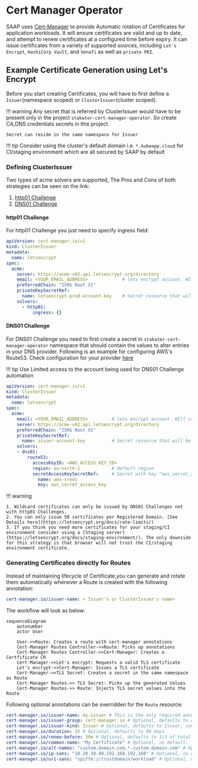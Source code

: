 # Cert Manager Operator

SAAP uses [Cert-Manager](https://cert-manager.io/) to provide Automatic rotation of Certificates for application workloads.
It will ensure certificates are valid and up to date, and attempt to renew certificates at a configured time before expiry. It can issue certificates from a variety of supported sources, including `Let's Encrypt`, `HashiCorp Vault`, and `Venafi` as well as `private PKI`.

## Example Certificate Generation using Let's Encrypt

Before you start creating Certificates, you will have to first define a `Issuer`(namespace scoped) or `ClusterIssuer`(cluster scoped).

!!! warning
    Any secret that is referred by ClusterIssuer would have to be present only in the project `stakater-cert-manager-operator`. So create CA,DNS credentials secrets in this project.

    Secret can reside in the same namespace for Issuer

!!! tip
    Consider using the cluster's default domain i.e. `*.kubeapp.cloud` for CI/staging environment which are all secured by SAAP by default

### Defining ClusterIssuer

Two types of acme solvers are supported, The Pros and Cons of both strategies can be seen on the link:

1. [http01 Challenge](https://letsencrypt.org/docs/challenge-types/#http-01-challenge)
1. [DNS01 Challenge](https://letsencrypt.org/docs/challenge-types/#dns-01-challenge)

#### http01 Challenge

For http01 Challenge you just need to specify ingress field:

```yaml
apiVersion: cert-manager.io/v1
kind: ClusterIssuer
metadata:
  name: letsencrypt
spec:
  acme:
    server: https://acme-v02.api.letsencrypt.org/directory
    email: <YOUR_EMAIL_ADDRESS>             # lets encrypt account. WIll create if not already exist
    preferredChain: "ISRG Root X1"
    privateKeySecretRef:
      name: letsencrypt-prod-account-key    # Secret resource that will be used to store the account's private key.
    solvers:
      - http01:
          ingress: {}
```

#### DNS01 Challenge

For DNS01 Challenge you need to first create a secret in `stakater-cert-manager-operator` namespace that should contain the values to alter entries in your DNS provider. Following is an example for configuring AWS's Route53. Check configuration for your provider [here](https://cert-manager.io/docs/configuration/acme/dns01/)

!!! tip
    Use Limited access to the account being used for DNS01 Challenge automation

```yaml
apiVersion: cert-manager.io/v1
kind: ClusterIssuer
metadata:
  name: letsencrypt
spec:
  acme:
    email: <YOUR_EMAIL_ADDRESS>         # lets encrypt account. WIll create if not already exist
    server: https://acme-v02.api.letsencrypt.org/directory
    preferredChain: "ISRG Root X1"
    privateKeySecretRef:
      name: issuer-account-key          # Secret resource that will be used to store the account's private key.
    solvers:
    - dns01:
        route53:
          accessKeyID: <AWS_ACCESS_KEY_ID>
          region: eu-north-1            # default region
          secretAccessKeySecretRef:     # Secret with key "aws_secret_access_key" must exist in `stakater-cert-manager-operator`
            name: aws-creds
            key: aws_secret_access_key
```

!!! warning

    1. Wildcard certificates can only be issued by DNS01 Challenges not with http01 Challenges.
    2. You can only issue 50 certificates per Registered Domain. [See Details here](https://letsencrypt.org/docs/rate-limits/)
    3. If you think you need more certificates for your staging/CI environment consider using a [Staging server](https://letsencrypt.org/docs/staging-environment/). The only downside for this strategy is that browser will not trust the CI/staging environment certificate.

### Generating Certificates directly for Routes

Instead of maintaining lifecycle of Certificate,you can generate and rotate them automatically whenever a Route is created with the following annotation:

```yaml
cert-manager.io/issuer-name: < Issuer's or ClusterIssuer's name>
```

The workflow will look as below:

```mermaid
sequenceDiagram
    autonumber
    actor User

    User->>Route: Creates a route with cert-manager annotations
    Cert-Manager Routes Controller->>Route: Picks up annotations
    Cert-Manager Routes Controller->>Cert-Manager: Creates a Certfificate CR
    Cert-Manager->>Let's encrypt: Requests a valid TLS certificate
    Let's encrypt->>Cert-Manager: Issues a TLS certificate
    Cert-Manager->>TLS Secret: Creates a secret in the same namespace as Route
    Cert-Manager Routes->> TLS Secret: Picks up the generated Values
    Cert-Manager Routes->> Route: Injects TLS secret values into the Route
```

Following optional annotations can be overridden for the `Route` resource:

```yaml
cert-manager.io/issuer-name: my-issuer # This is the only required annotation
cert-manager.io/issuer-group: cert-manager.io # Optional, defaults to cert-manager.io
cert-manager.io/issuer-kind: Issuer # Optional, defaults to Issuer, could be ClusterIssuer or an External Issuer
cert-manager.io/duration: 1h # Optional, defaults to 90 days
cert-manager.io/renew-before: 30m # Optional, defaults to 1/3 of total certificate duration.
cert-manager.io/common-name: "My Certificate" # Optional, no default.
cert-manager.io/alt-names: "custom.domain.com,*.custom.domain.com" # Optional, no default
cert-manager.io/ip-sans: "10.20.30.40,192.168.192.168" # Optional, no default
cert-manager.io/uri-sans: "spiffe://trustdomain/workload" # Optional, no default
```
